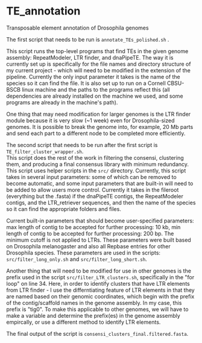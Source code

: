# TE_annotation
Transposable element annotation of Drosophila genomes

The first script that needs to be run is `annotate_TEs_polished.sh` .  

This script runs the top-level programs that find TEs in the given genome assembly: RepeatModeler, LTR finder, and dnaPipeTE. The way it is currently set up is specifically for the file names and directory structure of my current project - which will need to be modified in the extension of the pipeline. Currently the only input parameter it takes is the name of the species so it can find the file.  It is also set up to run on a Cornell CBSU-BSCB linux machine and the paths to the programs reflect this (all dependencies are already installed on the machine we used, and some programs are already in the machine's path). 

One thing that may need modification for larger genomes is the LTR finder module because it is very slow (~1 week) even for Drosophila-sized genomes. It is possible to break the genome into, for example, 20 Mb parts and send each part to a different node to be completed more efficiently. 

The second script that needs to be run after the first script is `TE_filter_cluster_wrapper.sh`.  
This script does the rest of the work in filtering the consensi, clustering them, and producing a final consensus library with minimum redundancy. This script uses helper scripts in the `src/` directory. 
Currently, this script takes in several input parameters: some of which can be removed to become automatic, and some input parameters that are built-in will need to be added to allow users more control. Currently it takes in the fileroot (everything but the .fasta) if the dnaPipeTE contigs, the RepeatModeler contigs, and the LTR_retriever sequences, and then the name of the species so it can find the appropriate folders and files.  

Current built-in parameters that should become user-specified parameters: max length of contig to be accepted for further processing: 10 kb, min length of contig to be accepted for further processing: 200 bp. The minimum cutoff is not applied to LTRs. These parameters were built based on Drosophila melanogaster and also all Repbase entries for other Drosophila species.  These parameters are used in the scripts: `src/filter_long_only.sh` and `src/filter_long_short.sh`.  

Another thing that will need to be modified for use in other genomes is the prefix used in the script `src/filter_LTR_clusters.sh`, specifically in the "for loop" on line 34. Here, in order to identify clusters that have LTR elements from LTR finder - I use the differntiating feature of LTR elements in that they are named based on their genomic coordinates, which begin with the prefix of the contig/scaffold names in the genome assembly. In my case, this prefix is "tig0". To make this applicable to other genomes, we will have to make a variable and determine the prefix(es) in the genome assembly empircally, or use a different method to identify LTR elements. 

The final output of the script is `consensi_clusters_final.filtered.fasta`.
